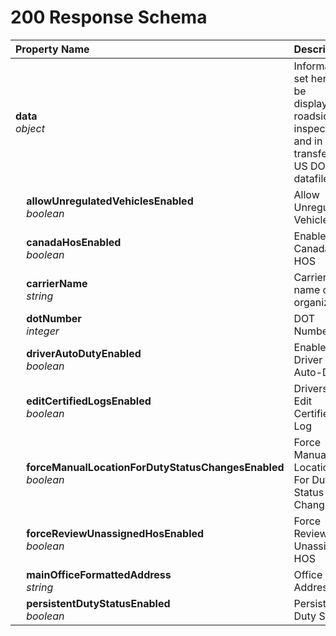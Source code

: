 # 200 Response Schema
| Property Name | Description |
| :------------ | :---------- |
| **data**<br/>_object_ | Information set here will be displayed in roadside inspections and in the transferred US DOT datafile. |
| **&nbsp;&nbsp;&nbsp;&nbsp;allowUnregulatedVehiclesEnabled**<br/>_&nbsp;&nbsp;&nbsp;&nbsp;boolean_ | Allow Unregulated Vehicles |
| **&nbsp;&nbsp;&nbsp;&nbsp;canadaHosEnabled**<br/>_&nbsp;&nbsp;&nbsp;&nbsp;boolean_ | Enable Canada HOS |
| **&nbsp;&nbsp;&nbsp;&nbsp;carrierName**<br/>_&nbsp;&nbsp;&nbsp;&nbsp;string_ | Carrier name of the organization |
| **&nbsp;&nbsp;&nbsp;&nbsp;dotNumber**<br/>_&nbsp;&nbsp;&nbsp;&nbsp;integer_ | DOT Number |
| **&nbsp;&nbsp;&nbsp;&nbsp;driverAutoDutyEnabled**<br/>_&nbsp;&nbsp;&nbsp;&nbsp;boolean_ | Enable Driver Auto-Duty |
| **&nbsp;&nbsp;&nbsp;&nbsp;editCertifiedLogsEnabled**<br/>_&nbsp;&nbsp;&nbsp;&nbsp;boolean_ | Drivers Can Edit Certified Log |
| **&nbsp;&nbsp;&nbsp;&nbsp;forceManualLocationForDutyStatusChangesEnabled**<br/>_&nbsp;&nbsp;&nbsp;&nbsp;boolean_ | Force Manual Location For Duty Status Changes |
| **&nbsp;&nbsp;&nbsp;&nbsp;forceReviewUnassignedHosEnabled**<br/>_&nbsp;&nbsp;&nbsp;&nbsp;boolean_ | Force Review of Unassigned HOS |
| **&nbsp;&nbsp;&nbsp;&nbsp;mainOfficeFormattedAddress**<br/>_&nbsp;&nbsp;&nbsp;&nbsp;string_ | Office Address |
| **&nbsp;&nbsp;&nbsp;&nbsp;persistentDutyStatusEnabled**<br/>_&nbsp;&nbsp;&nbsp;&nbsp;boolean_ | Persistent Duty Status |
